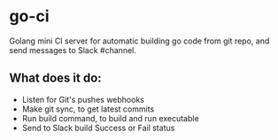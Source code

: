 # go-ci
Golang mini CI server for automatic building go code from git repo, and send messages to Slack #channel.

## What does it do:
* Listen for Git's pushes webhooks
* Make git sync, to get latest commits
* Run build command, to build and run executable
* Send to Slack build Success or Fail status
